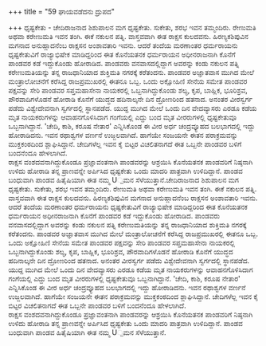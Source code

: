 +++
title = "59 ಘಾಯವಡೆದನು ದ್ರುಪದ"

+++
ಧೃಷ್ಟಕೇತು - ಚೇದಿರಾಜನಾದ ಶಿಶುಪಾಲನ ಮಗ ಧೃಷ್ಟಕೇತು. ಸುಕೇತು, ಶರಭ ಇವನ ತಮ್ಮಂದಿರು. ರೇಣುಮತಿ ಅಥವಾ ಕರೇಣುಮತಿ ಇವನ ತಂಗಿ. ಈಕೆ ನಕುಲನ ಪತ್ನಿ. ವಾಸ್ತವವಾಗಿ ಈತ ರಾಕ್ಷಸ ಕುಲದವನು. ಹಿರಣ್ಯಕಶಿಪುವಿನ ಮಗನಾದ ಅನುಹ್ಲಾದನೆಂಬ ರಾಕ್ಷಸನ ಅಂಶಾವತಾರಿ ಇವನು. ಆದರೆ ತಂದೆಯ ಮರಣಾಂತರ ಧರ್ಮರಾಯನು ಧೃಷ್ಟಕೇತುವಿಗೆ ರಾಜ್ಯಾಭಿಷೇಕ ಮಾಡಿದ್ದರಿಂದ ಈತ ಕೊನೆಯತನಕ ಧರ್ಮರಾಯನ ಅಧೀನರಾಜನಾಗಿ ಕೊನೆಗೆ ಪಾಂಡವರ ಕಡೆ ಇದ್ದುಕೊಂಡು ಹೋರಾಡಿದ. ಪಾಂಡವರು ವನವಾಸದಲ್ಲಿದ್ದಾಗ ಅವರನ್ನು ಕಂಡು ನಕುಲನ ಪತ್ನಿ ಕರೇಣುಮತಿಯನ್ನು ತನ್ನ ರಾಜಧಾನಿಯಾದ ಶುಕ್ತಿಮತಿ ನಗರಕ್ಕೆ ಕರೆತಂದನು. ಪಾಂಡವರ ಅಜ್ಞಾತವಾಸ ಮುಗಿದ ಮೇಲೆ ಮಂತ್ರಾಲೋಚನೆಗೆ ಕರೆಸಿದ್ದ ರಾಜಪ್ರಮುಖರಲ್ಲಿ ಈತನೂ ಒಬ್ಬ. ಒಂದು ಅಕ್ಷೋಹಿಣಿ ಸೇನೆಯ ಸಮೇತ ಪಾಂಡವರ ಪಕ್ಷವನ್ನು ಸೇರಿ ಪಾಂಡವರ ಸಪ್ತಮಹಾಸೇನಾ ನಾಯಕರಲ್ಲಿ ಒಬ್ಬನಾಗಿದ್ದುಕೊಂಡು ಶಲ್ಯ, ಕೃಪ, ಬಾಹ್ಲಿಕ, ಭೂರಿಶ್ರವ, ಪೌರವಾದಿಗಳೊಡನೆ ಹೋರಾಡಿ ಕೊನೆಗೆ ಯುದ್ಧದ ಹದಿನಾಲ್ಕನೇ ದಿನ ದ್ರೋಣರಿಂದ ಹತನಾದ. ಅನಂತರ ವೀರಸ್ವರ್ಗ ಪಡೆದು ವಿಶ್ವೇದೇವನಾಗಿ ಸ್ವರ್ಗದಲ್ಲಿ ಸ್ಥಾನಪಡೆದ. ಯುದ್ದ ಮುಗಿದ ಮೇಲೆ ಒಂದು ದಿನ ವೇದವ್ಯಾಸರು ಎರಡೂ ಕಡೆಯ ಮೃತ ನಾಯಕರುಗಳನ್ನು ಆವಾಹನಗೊಳಿಸಿದಾಗ ಗಂಗೆಯಲ್ಲಿ ಎದ್ದು ಬಂದ ಮೃತ ವೀರರುಗಳಲ್ಲಿ ಧೃಷ್ಟಕೇತುವೂ ಒಬ್ಬನಾಗಿದ್ದಾನೆ. 'ಚೇದಿ, ಕಾಶಿ, ಕರೂಷ ನೇತಾರ' ಎನ್ನಿಸಿಕೊಂಡ ಈ ವೀರ ಅರ್ಧ ಚಂದ್ರವ್ಯೂಹದ ಬಲಭಾಗದಲ್ಲಿ ಇದ್ದು ಹೋರಾಡಿದನು. ಇವನ ರಥಾಶ್ವಗಳ ವರ್ಣನೆ ಉಜ್ಜಲವಾಗಿದೆ. ಹಾಗೆಯೇ ಸಂಜಯನೇ ಈತನ ಪರಾಕ್ರಮವನ್ನು ಮುಕ್ತಕಂಠದಿಂದ ಶ್ಲಾಘಿಸಿದ್ದಾನೆ. ಚೇದಿಗಳೆಲ್ಲ ಇವನ ಕೈ ಬಿಟ್ಟರ ವಿಚಲಿತನಾಗದೆ ಈತ ಒಬ್ಬನೇ ಪಾಂಡವರ ಬಳಿಗೆ ಬಂದನೆಂದೂ ಹೇಳಲಾಗಿದೆ.   
ರಾಕ್ಷಸ ವಂಶದವನಾಗಿದ್ದುಕೊಂಡೂ ಪ್ರಜ್ಞಾವಂತನಾಗಿ ಪಾಂಡವರನ್ನು ಆಶ್ರಯಿಸಿ ಕೊನೆಯತನಕ ಪಾಂಡವರಿಗೆ ನಿಷ್ಠನಾಗಿ ಉಳಿದು ಹೋರಾಡಿ ತನ್ನ ಪ್ರಾಣವನ್ನೇ ಅರ್ಪಿಸಿದ ಧೃಷ್ಟಕೇತು ಒಂದು ಮಾದರಿ ಪಾತ್ರವಾಗಿ ಉಳಿದಿದ್ದಾನೆ. ಪಾಂಡವ ಬಂಧುವಾಗಿ ಪಾಂಡವ ಹಿತೈಷಿಯಾಗಿ ಈತ ನಮ್ಮ U್ಪಮನ ಸೆಳೆಯುತ್ತಾನೆ.ಚೇದಿರಾಜನಾದ ಶಿಶುಪಾಲನ ಮಗ ಧೃಷ್ಟಕೇತು. ಸುಕೇತು, ಶರಭ ಇವನ ತಮ್ಮಂದಿರು. ರೇಣುಮತಿ ಅಥವಾ ಕರೇಣುಮತಿ ಇವನ ತಂಗಿ. ಈಕೆ ನಕುಲನ ಪತ್ನಿ. ವಾಸ್ತವವಾಗಿ ಈತ ರಾಕ್ಷಸ ಕುಲದವನು. ಹಿರಣ್ಯಕಶಿಪುವಿನ ಮಗನಾದ ಅನುಹ್ಲಾದನೆಂಬ ರಾಕ್ಷಸನ ಅಂಶಾವತಾರಿ ಇವನು. ಆದರೆ ತಂದೆಯ ಮರಣಾಂತರ ಧರ್ಮರಾಯನು ಧೃಷ್ಟಕೇತುವಿಗೆ ರಾಜ್ಯಾಭಿಷೇಕ ಮಾಡಿದ್ದರಿಂದ ಈತ ಕೊನೆಯತನಕ ಧರ್ಮರಾಯನ ಅಧೀನರಾಜನಾಗಿ ಕೊನೆಗೆ ಪಾಂಡವರ ಕಡೆ ಇದ್ದುಕೊಂಡು ಹೋರಾಡಿದ. ಪಾಂಡವರು ವನವಾಸದಲ್ಲಿದ್ದಾಗ ಅವರನ್ನು ಕಂಡು ನಕುಲನ ಪತ್ನಿ ಕರೇಣುಮತಿಯನ್ನು ತನ್ನ ರಾಜಧಾನಿಯಾದ ಶುಕ್ತಿಮತಿ ನಗರಕ್ಕೆ ಕರೆತಂದನು. ಪಾಂಡವರ ಅಜ್ಞಾತವಾಸ ಮುಗಿದ ಮೇಲೆ ಮಂತ್ರಾಲೋಚನೆಗೆ ಕರೆಸಿದ್ದ ರಾಜಪ್ರಮುಖರಲ್ಲಿ ಈತನೂ ಒಬ್ಬ. ಒಂದು ಅಕ್ಷೋಹಿಣಿ ಸೇನೆಯ ಸಮೇತ ಪಾಂಡವರ ಪಕ್ಷವನ್ನು ಸೇರಿ ಪಾಂಡವರ ಸಪ್ತಮಹಾಸೇನಾ ನಾಯಕರಲ್ಲಿ ಒಬ್ಬನಾಗಿದ್ದುಕೊಂಡು ಶಲ್ಯ, ಕೃಪ, ಬಾಹ್ಲಿಕ, ಭೂರಿಶ್ರವ, ಪೌರವಾದಿಗಳೊಡನೆ ಹೋರಾಡಿ ಕೊನೆಗೆ ಯುದ್ಧದ ಹದಿನಾಲ್ಕನೇ ದಿನ ದ್ರೋಣರಿಂದ ಹತನಾದ. ಅನಂತರ ವೀರಸ್ವರ್ಗ ಪಡೆದು ವಿಶ್ವೇದೇವನಾಗಿ ಸ್ವರ್ಗದಲ್ಲಿ ಸ್ಥಾನಪಡೆದ. ಯುದ್ದ ಮುಗಿದ ಮೇಲೆ ಒಂದು ದಿನ ವೇದವ್ಯಾಸರು ಎರಡೂ ಕಡೆಯ ಮೃತ ನಾಯಕರುಗಳನ್ನು ಆವಾಹನಗೊಳಿಸಿದಾಗ ಗಂಗೆಯಲ್ಲಿ ಎದ್ದು ಬಂದ ಮೃತ ವೀರರುಗಳಲ್ಲಿ ಧೃಷ್ಟಕೇತುವೂ ಒಬ್ಬನಾಗಿದ್ದಾನೆ. 'ಚೇದಿ, ಕಾಶಿ, ಕರೂಷ ನೇತಾರ' ಎನ್ನಿಸಿಕೊಂಡ ಈ ವೀರ ಅರ್ಧ ಚಂದ್ರವ್ಯೂಹದ ಬಲಭಾಗದಲ್ಲಿ ಇದ್ದು ಹೋರಾಡಿದನು. ಇವನ ರಥಾಶ್ವಗಳ ವರ್ಣನೆ ಉಜ್ಜಲವಾಗಿದೆ. ಹಾಗೆಯೇ ಸಂಜಯನೇ ಈತನ ಪರಾಕ್ರಮವನ್ನು ಮುಕ್ತಕಂಠದಿಂದ ಶ್ಲಾಘಿಸಿದ್ದಾನೆ. ಚೇದಿಗಳೆಲ್ಲ ಇವನ ಕೈ ಬಿಟ್ಟರ ವಿಚಲಿತನಾಗದೆ ಈತ ಒಬ್ಬನೇ ಪಾಂಡವರ ಬಳಿಗೆ ಬಂದನೆಂದೂ ಹೇಳಲಾಗಿದೆ.   
ರಾಕ್ಷಸ ವಂಶದವನಾಗಿದ್ದುಕೊಂಡೂ ಪ್ರಜ್ಞಾವಂತನಾಗಿ ಪಾಂಡವರನ್ನು ಆಶ್ರಯಿಸಿ ಕೊನೆಯತನಕ ಪಾಂಡವರಿಗೆ ನಿಷ್ಠನಾಗಿ ಉಳಿದು ಹೋರಾಡಿ ತನ್ನ ಪ್ರಾಣವನ್ನೇ ಅರ್ಪಿಸಿದ ಧೃಷ್ಟಕೇತು ಒಂದು ಮಾದರಿ ಪಾತ್ರವಾಗಿ ಉಳಿದಿದ್ದಾನೆ. ಪಾಂಡವ ಬಂಧುವಾಗಿ ಪಾಂಡವ ಹಿತೈಷಿಯಾಗಿ ಈತ ನಮ್ಮ U್ಪಮನ ಸೆಳೆಯುತ್ತಾನೆ.